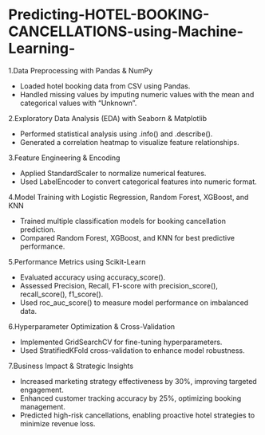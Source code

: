 # Predicting-HOTEL-BOOKING-CANCELLATIONS-using-Machine-Learning-

 1.Data Preprocessing with Pandas & NumPy
   - Loaded hotel booking data from CSV using Pandas.
   - Handled missing values by imputing numeric values with the mean and categorical values with “Unknown”.

 2.Exploratory Data Analysis (EDA) with Seaborn & Matplotlib
   - 	Performed statistical analysis using .info() and .describe().
   - 	Generated a correlation heatmap to visualize feature relationships.

 3.Feature Engineering & Encoding
   - Applied StandardScaler to normalize numerical features.
   - Used LabelEncoder to convert categorical features into numeric format.

 4.Model Training with Logistic Regression, Random Forest, XGBoost, and KNN
   - Trained multiple classification models for booking cancellation prediction.
   - Compared Random Forest, XGBoost, and KNN for best predictive performance.

 5.Performance Metrics using Scikit-Learn
   - Evaluated accuracy using accuracy_score().
   - Assessed Precision, Recall, F1-score with precision_score(), recall_score(), f1_score().
   - Used roc_auc_score() to measure model performance on imbalanced data.

  6.Hyperparameter Optimization & Cross-Validation
   - Implemented GridSearchCV for fine-tuning hyperparameters.
   - Used StratifiedKFold cross-validation to enhance model robustness.

  7.Business Impact & Strategic Insights
   - Increased marketing strategy effectiveness by 30%, improving targeted engagement.
   - Enhanced customer tracking accuracy by 25%, optimizing booking management.
   - Predicted high-risk cancellations, enabling proactive hotel strategies to minimize revenue loss.

